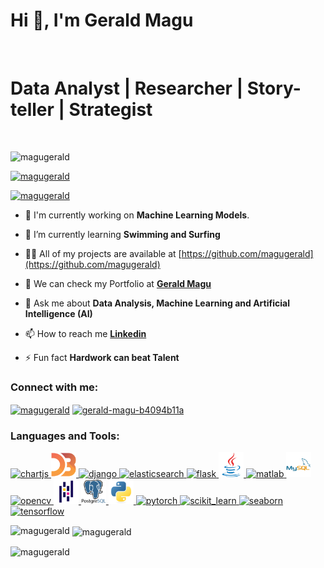 # Hi 👋, I'm Gerald Magu
<br/>
<h1>Data Analyst | Researcher | Story-teller | Strategist</h1>

<br />

<p align="left"> <img src="https://komarev.com/ghpvc/?username=magugerald&label=Profile%20views&color=0e75b6&style=flat" alt="magugerald" /> </p>

<p align="left"> <a href="https://github.com/ryo-ma/github-profile-trophy"><img src="https://github-profile-trophy.vercel.app/?username=magugerald" alt="magugerald" /></a> </p>

<p align="left"> <a href="https://twitter.com/magugerald" target="blank"><img src="https://img.shields.io/twitter/follow/magugerald?logo=twitter&style=for-the-badge" alt="magugerald" /></a> </p>

- 🔭 I'm currently working on **Machine Learning Models**.

- 🌱 I’m currently learning **Swimming and Surfing**

- 👨‍💻 All of my projects are available at [https://github.com/magugerald](https://github.com/magugerald)

- 📝 We can check my Portfolio at **[Gerald Magu](https://www.magugerald.com/)**

- 💬 Ask me about **Data Analysis, Machine Learning and Artificial Intelligence (AI)**

- 📫 How to reach me **[Linkedin](https://www.linkedin.com/in/magugerald/)**

- ⚡ Fun fact **Hardwork can beat Talent**

<h3 align="left">Connect with me:</h3>
<p align="left">
<a href="https://twitter.com/magugerald" target="blank"><img align="center" src="https://raw.githubusercontent.com/rahuldkjain/github-profile-readme-generator/master/src/images/icons/Social/twitter.svg" alt="magugerald" height="30" width="40" /></a>
<a href="https://linkedin.com/in/gerald-magu-b4094b11a" target="blank"><img align="center" src="https://raw.githubusercontent.com/rahuldkjain/github-profile-readme-generator/master/src/images/icons/Social/linked-in-alt.svg" alt="gerald-magu-b4094b11a" height="30" width="40" /></a>
</p>

<h3 align="left">Languages and Tools:</h3>
<p align="left"> <a href="https://www.chartjs.org" target="_blank" rel="noreferrer"> <img src="https://www.chartjs.org/media/logo-title.svg" alt="chartjs" width="40" height="40"/> </a> <a href="https://d3js.org/" target="_blank" rel="noreferrer"> <img src="https://raw.githubusercontent.com/devicons/devicon/master/icons/d3js/d3js-original.svg" alt="d3js" width="40" height="40"/> </a> <a href="https://www.djangoproject.com/" target="_blank" rel="noreferrer"> <img src="https://cdn.worldvectorlogo.com/logos/django.svg" alt="django" width="40" height="40"/> </a> <a href="https://www.elastic.co" target="_blank" rel="noreferrer"> <img src="https://www.vectorlogo.zone/logos/elastic/elastic-icon.svg" alt="elasticsearch" width="40" height="40"/> </a> <a href="https://flask.palletsprojects.com/" target="_blank" rel="noreferrer"> <img src="https://www.vectorlogo.zone/logos/pocoo_flask/pocoo_flask-icon.svg" alt="flask" width="40" height="40"/> </a> <a href="https://www.java.com" target="_blank" rel="noreferrer"> <img src="https://raw.githubusercontent.com/devicons/devicon/master/icons/java/java-original.svg" alt="java" width="40" height="40"/> </a> <a href="https://www.mathworks.com/" target="_blank" rel="noreferrer"> <img src="https://upload.wikimedia.org/wikipedia/commons/2/21/Matlab_Logo.png" alt="matlab" width="40" height="40"/> </a> <a href="https://www.mysql.com/" target="_blank" rel="noreferrer"> <img src="https://raw.githubusercontent.com/devicons/devicon/master/icons/mysql/mysql-original-wordmark.svg" alt="mysql" width="40" height="40"/> </a> <a href="https://opencv.org/" target="_blank" rel="noreferrer"> <img src="https://www.vectorlogo.zone/logos/opencv/opencv-icon.svg" alt="opencv" width="40" height="40"/> </a> <a href="https://pandas.pydata.org/" target="_blank" rel="noreferrer"> <img src="https://raw.githubusercontent.com/devicons/devicon/2ae2a900d2f041da66e950e4d48052658d850630/icons/pandas/pandas-original.svg" alt="pandas" width="40" height="40"/> </a> <a href="https://www.postgresql.org" target="_blank" rel="noreferrer"> <img src="https://raw.githubusercontent.com/devicons/devicon/master/icons/postgresql/postgresql-original-wordmark.svg" alt="postgresql" width="40" height="40"/> </a> <a href="https://www.python.org" target="_blank" rel="noreferrer"> <img src="https://raw.githubusercontent.com/devicons/devicon/master/icons/python/python-original.svg" alt="python" width="40" height="40"/> </a> <a href="https://pytorch.org/" target="_blank" rel="noreferrer"> <img src="https://www.vectorlogo.zone/logos/pytorch/pytorch-icon.svg" alt="pytorch" width="40" height="40"/> </a> <a href="https://scikit-learn.org/" target="_blank" rel="noreferrer"> <img src="https://upload.wikimedia.org/wikipedia/commons/0/05/Scikit_learn_logo_small.svg" alt="scikit_learn" width="40" height="40"/> </a> <a href="https://seaborn.pydata.org/" target="_blank" rel="noreferrer"> <img src="https://seaborn.pydata.org/_images/logo-mark-lightbg.svg" alt="seaborn" width="40" height="40"/> </a> <a href="https://www.tensorflow.org" target="_blank" rel="noreferrer"> <img src="https://www.vectorlogo.zone/logos/tensorflow/tensorflow-icon.svg" alt="tensorflow" width="40" height="40"/> </a> </p>

<p><img align="left" src="https://github-readme-stats.vercel.app/api/top-langs?username=magugerald&show_icons=true&locale=en&layout=compact" alt="magugerald" /></p>

<p>&nbsp;<img align="center" src="https://github-readme-stats.vercel.app/api?username=magugerald&show_icons=true&locale=en" alt="magugerald" /></p>

<p><img align="center" src="https://github-readme-streak-stats.herokuapp.com/?user=magugerald&" alt="magugerald" /></p>

